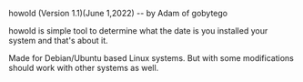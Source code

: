 howold (Version 1.1)(June 1,2022) -- by Adam of gobytego

howold is simple tool to determine what the date is you installed your system and that's about it. 

Made for Debian/Ubuntu based Linux systems. But with some modifications should work with other systems as well. 
